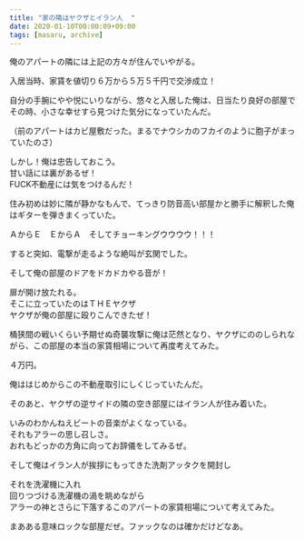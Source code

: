 ```yaml
---
title: "家の隣はヤクザとイラン人  "
date: 2020-01-10T00:00:09+09:00
tags: [masaru, archive]
---
```

俺のアパートの隣には上記の方々が住んでいやがる。 

入居当時、家賃を値切り６万から５万５千円で交渉成立！　

自分の手腕にやや悦にいりながら、悠々と入居した俺は、日当たり良好の部屋でその時、小さな幸せすら見つけた気分になっていたんだ。 

（前のアパートはカビ屋敷だった。まるでナウシカのフカイのように胞子がまっていたのさ） 

しかし！俺は忠告しておこう。  
甘い話には裏があるぜ！  
FUCK不動産には気をつけるんだ！ 

住み初めは妙に隣が静かなもんで、てっきり防音高い部屋かと勝手に解釈した俺はギターを弾きまくっていた。 

ＡからＥ　ＥからＡ　そしてチョーキングウウウウ！！！ 

すると突如、電撃が走るような絶叫が玄関でした。 

そして俺の部屋のドアをドカドカやる音が！ 

扉が開け放たれる。  
そこに立っていたのはＴＨＥヤクザ  
ヤクザが俺の部屋に殴りこんできたぜ！ 

桶狭間の戦いくらい予期せぬ奇襲攻撃に俺は茫然となり、ヤクザにののしられながら、この部屋の本当の家賃相場について再度考えてみた。 

４万円。 

俺ははじめからこの不動産取引にしくじっていたんだ。 

そのあと、ヤクザの逆サイドの隣の空き部屋にはイラン人が住み着いた。 

いみのわかんねえビートの音楽がよくなっている。  
それもアラーの思し召しさ。  
おれもどっかの方角に向ってお辞儀をしてみるぜ。 

そして俺はイラン人が挨拶にもってきた洗剤アッタクを開封し 

それを洗濯機に入れ  
回りつづける洗濯機の渦を眺めながら  
アラーの神とさらに下落するこのアパートの家賃相場について考えてみた。 

まあある意味ロックな部屋だぜ。ファックなのは確かだけどなあ。
